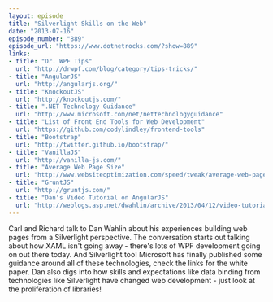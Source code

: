 ```yaml
---
layout: episode
title: "Silverlight Skills on the Web"
date: "2013-07-16"
episode_number: "889"
episode_url: "https://www.dotnetrocks.com/?show=889"
links:
- title: "Dr. WPF Tips"
  url: "http://drwpf.com/blog/category/tips-tricks/"
- title: "AngularJS"
  url: "http://angularjs.org/"
- title: "KnockoutJS"
  url: "http://knockoutjs.com/"
- title: ".NET Technology Guidance"
  url: "http://www.microsoft.com/net/nettechnologyguidance"
- title: "List of Front End Tools for Web Development"
  url: "https://github.com/codylindley/frontend-tools"
- title: "Bootstrap"
  url: "http://twitter.github.io/bootstrap/"
- title: "VanillaJS"
  url: "http://vanilla-js.com/"
- title: "Average Web Page Size"
  url: "http://www.websiteoptimization.com/speed/tweak/average-web-page/"
- title: "GruntJS"
  url: "http://gruntjs.com/"
- title: "Dan's Video Tutorial on AngularJS"
  url: "http://weblogs.asp.net/dwahlin/archive/2013/04/12/video-tutorial-angularjs-fundamentals-in-60-ish-minutes.aspx"
---
```


Carl and Richard talk to Dan Wahlin about his experiences building web pages from a Silverlight perspective. The conversation starts out talking about how XAML isn't going away - there's lots of WPF development going on out there today. And Silverlight too! Microsoft has finally published some guidance around all of these technologies, check the links for the white paper. Dan also digs into how skills and expectations like data binding from technologies like Silverlight have changed web development - just look at the proliferation of libraries!
